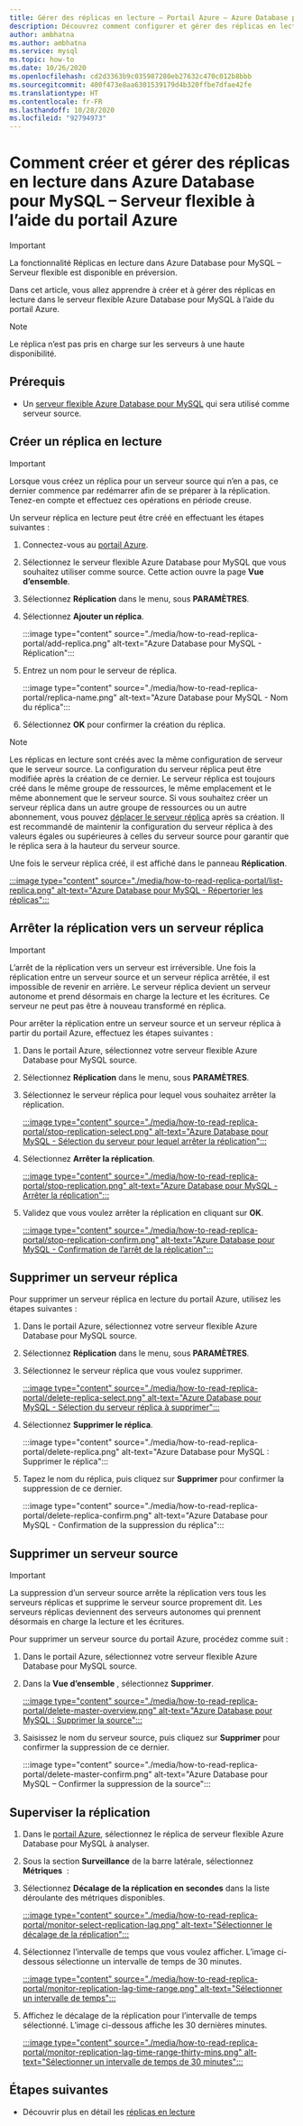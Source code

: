 ```yaml
---
title: Gérer des réplicas en lecture – Portail Azure – Azure Database pour MySQL – Serveur flexible
description: Découvrez comment configurer et gérer des réplicas en lecture dans Azure Database pour MySQL – Serveur flexible à l’aide du portail Azure.
author: ambhatna
ms.author: ambhatna
ms.service: mysql
ms.topic: how-to
ms.date: 10/26/2020
ms.openlocfilehash: cd2d3363b9c035987280eb27632c470c012b8bbb
ms.sourcegitcommit: 400f473e8aa6301539179d4b320ffbe7dfae42fe
ms.translationtype: HT
ms.contentlocale: fr-FR
ms.lasthandoff: 10/28/2020
ms.locfileid: "92794973"
---
```

# <a name="how-to-create-and-manage-read-replicas-in-azure-database-for-mysql-flexible-server-using-the-azure-portal"></a>Comment créer et gérer des réplicas en lecture dans Azure Database pour MySQL – Serveur flexible à l’aide du portail Azure

> [!IMPORTANT]
> La fonctionnalité Réplicas en lecture dans Azure Database pour MySQL – Serveur flexible est disponible en préversion.

Dans cet article, vous allez apprendre à créer et à gérer des réplicas en lecture dans le serveur flexible Azure Database pour MySQL à l’aide du portail Azure.

> [!Note]
> Le réplica n’est pas pris en charge sur les serveurs à une haute disponibilité. 

## <a name="prerequisites"></a>Prérequis

- Un [serveur flexible Azure Database pour MySQL](quickstart-create-server-portal.md) qui sera utilisé comme serveur source.

## <a name="create-a-read-replica"></a>Créer un réplica en lecture

> [!IMPORTANT]
> Lorsque vous créez un réplica pour un serveur source qui n’en a pas, ce dernier commence par redémarrer afin de se préparer à la réplication. Tenez-en compte et effectuez ces opérations en période creuse.

Un serveur réplica en lecture peut être créé en effectuant les étapes suivantes :

1. Connectez-vous au [portail Azure](https://portal.azure.com/).

2. Sélectionnez le serveur flexible Azure Database pour MySQL que vous souhaitez utiliser comme source. Cette action ouvre la page **Vue d’ensemble**.

3. Sélectionnez **Réplication** dans le menu, sous **PARAMÈTRES**.

4. Sélectionnez **Ajouter un réplica**.

   :::image type="content" source="./media/how-to-read-replica-portal/add-replica.png" alt-text="Azure Database pour MySQL - Réplication":::

5. Entrez un nom pour le serveur de réplica.

    :::image type="content" source="./media/how-to-read-replica-portal/replica-name.png" alt-text="Azure Database pour MySQL - Nom du réplica":::

6. Sélectionnez **OK** pour confirmer la création du réplica.

> [!NOTE]
> Les réplicas en lecture sont créés avec la même configuration de serveur que le serveur source. La configuration du serveur réplica peut être modifiée après la création de ce dernier. Le serveur réplica est toujours créé dans le même groupe de ressources, le même emplacement et le même abonnement que le serveur source. Si vous souhaitez créer un serveur réplica dans un autre groupe de ressources ou un autre abonnement, vous pouvez [déplacer le serveur réplica](https://docs.microsoft.com/azure/azure-resource-manager/management/move-resource-group-and-subscription) après sa création. Il est recommandé de maintenir la configuration du serveur réplica à des valeurs égales ou supérieures à celles du serveur source pour garantir que le réplica sera à la hauteur du serveur source.

Une fois le serveur réplica créé, il est affiché dans le panneau **Réplication**.

   [:::image type="content" source="./media/how-to-read-replica-portal/list-replica.png" alt-text="Azure Database pour MySQL - Répertorier les réplicas":::](./media/how-to-read-replica-portal/list-replica.png#lightbox)

## <a name="stop-replication-to-a-replica-server"></a>Arrêter la réplication vers un serveur réplica

> [!IMPORTANT]
> L’arrêt de la réplication vers un serveur est irréversible. Une fois la réplication entre un serveur source et un serveur réplica arrêtée, il est impossible de revenir en arrière. Le serveur réplica devient un serveur autonome et prend désormais en charge la lecture et les écritures. Ce serveur ne peut pas être à nouveau transformé en réplica.

Pour arrêter la réplication entre un serveur source et un serveur réplica à partir du portail Azure, effectuez les étapes suivantes :

1. Dans le portail Azure, sélectionnez votre serveur flexible Azure Database pour MySQL source. 

2. Sélectionnez **Réplication** dans le menu, sous **PARAMÈTRES**.

3. Sélectionnez le serveur réplica pour lequel vous souhaitez arrêter la réplication.

   [:::image type="content" source="./media/how-to-read-replica-portal/stop-replication-select.png" alt-text="Azure Database pour MySQL - Sélection du serveur pour lequel arrêter la réplication":::](./media/how-to-read-replica-portal/stop-replication-select.png#lightbox)

4. Sélectionnez **Arrêter la réplication**.

   [:::image type="content" source="./media/how-to-read-replica-portal/stop-replication.png" alt-text="Azure Database pour MySQL - Arrêter la réplication":::](./media/how-to-read-replica-portal/stop-replication.png#lightbox)

5. Validez que vous voulez arrêter la réplication en cliquant sur **OK**.

   [:::image type="content" source="./media/how-to-read-replica-portal/stop-replication-confirm.png" alt-text="Azure Database pour MySQL - Confirmation de l’arrêt de la réplication":::](./media/how-to-read-replica-portal/stop-replication-confirm.png#lightbox)

## <a name="delete-a-replica-server"></a>Supprimer un serveur réplica

Pour supprimer un serveur réplica en lecture du portail Azure, utilisez les étapes suivantes :

1. Dans le portail Azure, sélectionnez votre serveur flexible Azure Database pour MySQL source.

2. Sélectionnez **Réplication** dans le menu, sous **PARAMÈTRES**.

3. Sélectionnez le serveur réplica que vous voulez supprimer.

   [:::image type="content" source="./media/how-to-read-replica-portal/delete-replica-select.png" alt-text="Azure Database pour MySQL - Sélection du serveur réplica à supprimer":::](./media/how-to-read-replica-portal/delete-replica-select.png#lightbox)

4. Sélectionnez **Supprimer le réplica**.

   :::image type="content" source="./media/how-to-read-replica-portal/delete-replica.png" alt-text="Azure Database pour MySQL : Supprimer le réplica":::

5. Tapez le nom du réplica, puis cliquez sur **Supprimer** pour confirmer la suppression de ce dernier.  

   :::image type="content" source="./media/how-to-read-replica-portal/delete-replica-confirm.png" alt-text="Azure Database pour MySQL - Confirmation de la suppression du réplica":::

## <a name="delete-a-source-server"></a>Supprimer un serveur source

> [!IMPORTANT]
> La suppression d’un serveur source arrête la réplication vers tous les serveurs réplicas et supprime le serveur source proprement dit. Les serveurs réplicas deviennent des serveurs autonomes qui prennent désormais en charge la lecture et les écritures.

Pour supprimer un serveur source du portail Azure, procédez comme suit :

1. Dans le portail Azure, sélectionnez votre serveur flexible Azure Database pour MySQL source.

2. Dans la **Vue d’ensemble** , sélectionnez **Supprimer**.

   [:::image type="content" source="./media/how-to-read-replica-portal/delete-master-overview.png" alt-text="Azure Database pour MySQL : Supprimer la source":::](./media/how-to-read-replica-portal/delete-master-overview.png#lightbox)

3. Saisissez le nom du serveur source, puis cliquez sur **Supprimer** pour confirmer la suppression de ce dernier.  

   :::image type="content" source="./media/how-to-read-replica-portal/delete-master-confirm.png" alt-text="Azure Database pour MySQL – Confirmer la suppression de la source":::

## <a name="monitor-replication"></a>Superviser la réplication

1. Dans le [portail Azure](https://portal.azure.com/), sélectionnez le réplica de serveur flexible Azure Database pour MySQL à analyser.

2. Sous la section **Surveillance** de la barre latérale, sélectionnez **Métriques**  :

3. Sélectionnez **Décalage de la réplication en secondes** dans la liste déroulante des métriques disponibles.

   [:::image type="content" source="./media/how-to-read-replica-portal/monitor-select-replication-lag.png" alt-text="Sélectionner le décalage de la réplication":::](./media/how-to-read-replica-portal/monitor-select-replication-lag.png#lightbox)

4. Sélectionnez l’intervalle de temps que vous voulez afficher. L’image ci-dessous sélectionne un intervalle de temps de 30 minutes.

   [:::image type="content" source="./media/how-to-read-replica-portal/monitor-replication-lag-time-range.png" alt-text="Sélectionner un intervalle de temps":::](./media/how-to-read-replica-portal/monitor-replication-lag-time-range.png#lightbox)

5. Affichez le décalage de la réplication pour l’intervalle de temps sélectionné. L’image ci-dessous affiche les 30 dernières minutes.

   [:::image type="content" source="./media/how-to-read-replica-portal/monitor-replication-lag-time-range-thirty-mins.png" alt-text="Sélectionner un intervalle de temps de 30 minutes":::](./media/how-to-read-replica-portal/monitor-replication-lag-time-range-thirty-mins.png#lightbox)

## <a name="next-steps"></a>Étapes suivantes

- Découvrir plus en détail les [réplicas en lecture](concepts-read-replicas.md)
